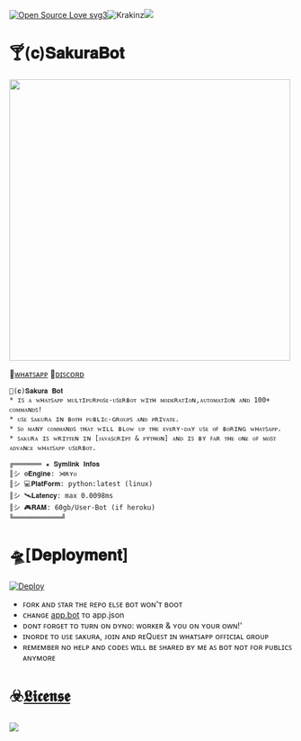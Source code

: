 [![Open Source Love svg3](https://badges.frapsoft.com/os/v3/open-source.svg?v=103)](https://github.com/ellerbrock/open-source-badges/)<img align="centre" src="https://img.shields.io/badge/Made%20for-VSCode-1f425f.svg" alt="Krakinz"/><img align="centre" src="https://img.shields.io/badge/Maintained%3F-yes-green.svg"/>

# 🍸(𝐜)𝐒𝐚𝐤𝐮𝐫𝐚𝐁𝐨𝐭

<img align="centre"  height="500" src="https://github.com/Krakinz/Sakura/blob/KrakinzLab/Sakura%E2%98%A3%EF%B8%8FReactor/%D6%86%C7%9F%D3%84%CA%8A%CA%80%C7%9F.png">

🔸[ᴡʜᴀᴛꜱᴀᴘᴘ](https://chat.whatsapp.com/LKN8uVBd8ucHRHofz0jBSd) 🔸[ᴅɪꜱᴄᴏʀᴅ](https://discord.gg/xcFN6NDHEV)

```
🍹(𝐜)𝐒𝐚𝐤𝐮𝐫𝐚 𝐁𝐨𝐭
* ɪꜱ ᴀ ᴡʜᴀᴛꜱᴀᴘᴘ ᴍᴜʟᴛɪᴘᴜʀᴘᴏꜱᴇ-ᴜꜱᴇʀʙᴏᴛ ᴡɪᴛʜ ᴍᴏᴅᴇʀᴀᴛɪᴏɴ,ᴀᴜᴛᴏᴍᴀᴛɪᴏɴ ᴀɴᴅ 100+ ᴄᴏᴍᴍᴀɴᴅꜱ!
* ᴜꜱᴇ ꜱᴀᴋᴜʀᴀ ɪɴ ʙᴏᴛʜ ᴘᴜʙʟɪᴄ-ɢʀᴏᴜᴘꜱ ᴀɴᴅ ᴘʀɪᴠᴀᴛᴇ.
* ꜱᴏ ᴍᴀɴʏ ᴄᴏᴍᴍᴀɴᴅꜱ ᴛʜᴀᴛ ᴡɪʟʟ ʙʟᴏᴡ ᴜᴘ ᴛʜᴇ ᴇᴠᴇʀʏ-ᴅᴀʏ ᴜꜱᴇ ᴏꜰ ʙᴏʀɪɴɢ ᴡʜᴀᴛꜱᴀᴘᴘ.
* ꜱᴀᴋᴜʀᴀ ɪꜱ ᴡʀɪᴛᴛᴇɴ ɪɴ [ᴊᴀᴠᴀꜱᴄʀɪᴘᴛ & ᴘʏᴛʜᴏɴ] ᴀɴᴅ ɪꜱ ʙʏ ꜰᴀʀ ᴛʜᴇ ᴏɴᴇ ᴏꜰ ᴍᴏꜱᴛ ᴀᴅᴠᴀɴᴄᴇ ᴡʜᴀᴛꜱᴀᴘᴘ ᴜꜱᴇʀʙᴏᴛ.

╔═══════ ★ 𝐒𝐲𝐦𝐥𝐢𝐧𝐤 𝐈𝐧𝐟𝐨𝐬
║シ︎ ⚙️𝐄𝐧𝐠𝐢𝐧𝐞: ⋊ʀʏᴏ
║シ︎ 💻𝐏𝐥𝐚𝐭𝐅𝐨𝐫𝐦: python:latest (linux)
║シ︎ 🛰️𝐋𝐚𝐭𝐞𝐧𝐜𝐲: max 0.0098ms
║シ︎ 🎮𝐑𝐀𝐌: 60gb/User-Bot (if heroku)
╚════════════╝
```

# 🛸[𝐃𝐞𝐩𝐥𝐨𝐲𝐦𝐞𝐧𝐭]

[![Deploy](https://www.herokucdn.com/deploy/button.svg)](https://heroku.com/deploy?template=https://github.com/Krakinz/Sakura.git/tree/KrakinzLab)

- ꜰᴏʀᴋ ᴀɴᴅ ꜱᴛᴀʀ ᴛʜᴇ ʀᴇᴘᴏ ᴇʟꜱᴇ ʙᴏᴛ ᴡᴏɴ'ᴛ ʙᴏᴏᴛ
- ᴄʜᴀɴɢᴇ [app.bot](app.bot) ᴛᴏ app.json
- ᴅᴏɴᴛ ꜰᴏʀɢᴇᴛ ᴛᴏ ᴛᴜʀɴ ᴏɴ ᴅʏɴᴏ: ᴡᴏʀᴋᴇʀ & ʏᴏᴜ ᴏɴ ʏᴏᴜʀ ᴏᴡɴ!'
- ɪɴᴏʀᴅᴇ ᴛᴏ ᴜꜱᴇ ꜱᴀᴋᴜʀᴀ, ᴊᴏɪɴ ᴀɴᴅ ʀᴇQᴜᴇꜱᴛ ɪɴ ᴡʜᴀᴛꜱᴀᴘᴘ ᴏꜰꜰɪᴄɪᴀʟ ɢʀᴏᴜᴘ
- ʀᴇᴍᴇᴍʙᴇʀ ɴᴏ ʜᴇʟᴘ ᴀɴᴅ ᴄᴏᴅᴇꜱ ᴡɪʟʟ ʙᴇ ꜱʜᴀʀᴇᴅ ʙʏ ᴍᴇ ᴀꜱ ʙᴏᴛ ɴᴏᴛ ꜰᴏʀ ᴘᴜʙʟɪᴄꜱ ᴀɴʏᴍᴏʀᴇ

# ☣️[𝕷𝖎𝖈𝖊𝖓𝖘𝖊](LICENSE)

<img align="centre" src="https://i.postimg.cc/4dQvSpCZ/image.gif">
